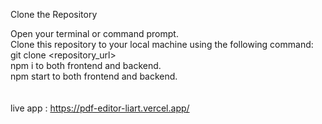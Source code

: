 Clone the Repository <br/>

Open your terminal or command prompt.<br/>
Clone this repository to your local machine using the following command:<br/>
 git clone <repository_url> <br/>
npm i to both frontend and backend.<br/>
npm start to both frontend and backend.<br/>
<br/><br/>
live app : https://pdf-editor-liart.vercel.app/<br/>
